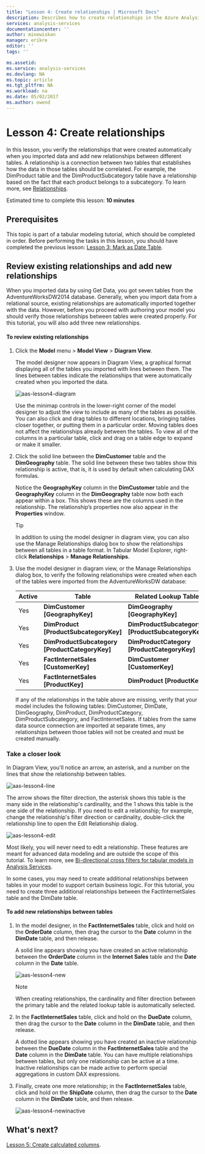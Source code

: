 ```yaml
---
title: "Lesson 4: Create relationships | Microsoft Docs"
description: Describes how to create relationships in the Azure Analysis Services tutorial project. 
services: analysis-services
documentationcenter: ''
author: minewiskan
manager: erikre
editor: ''
tags: ''

ms.assetid: 
ms.service: analysis-services
ms.devlang: NA
ms.topic: article
ms.tgt_pltfrm: NA
ms.workload: na
ms.date: 05/02/2017
ms.author: owend
---
```

# Lesson 4: Create relationships
In this lesson, you verify the relationships that were created automatically when you imported data and add new relationships between different tables. A relationship is a connection between two tables that establishes how the data in those tables should be correlated. For example, the DimProduct table and the DimProductSubcategory table have a relationship based on the fact that each product belongs to a subcategory. To learn more, see [Relationships](https://docs.microsoft.com/sql/analysis-services/tabular-models/relationships-ssas-tabular).
  
Estimated time to complete this lesson: **10 minutes**  
  
## Prerequisites  
This topic is part of a tabular modeling tutorial, which should be completed in order. Before performing the tasks in this lesson, you should have completed the previous lesson: [Lesson 3: Mark as Date Table](../tutorials/aas-lesson-3-mark-as-date-table.md). 
  
## Review existing relationships and add new relationships  
When you imported data by using Get Data, you got seven tables from the AdventureWorksDW2014 database. Generally, when you import data from a relational source, existing relationships are automatically imported together with the data. However, before you proceed with authoring your model you should verify those relationships between tables were created properly. For this tutorial, you will also add three new relationships.  
  
#### To review existing relationships  
  
1.  Click the **Model** menu > **Model View** > **Diagram View**.  

    The model designer now appears in Diagram View, a graphical format displaying all of the tables you imported with lines between them. The lines between tables indicate the relationships that were automatically created when you imported the data.
    
    ![aas-lesson4-diagram](../tutorials/media/aas-lesson4-diagram.png)
  
    Use the minimap controls in the lower-right corner of the model designer to adjust the view to include as many of the tables as possible. You can also click and drag tables to different locations, bringing tables closer together, or putting them in a particular order. Moving tables does not affect the relationships already between the tables. To view all of the columns in a particular table, click and drag on a table edge to expand or make it smaller.  
  
2.  Click the solid line between the **DimCustomer** table and the **DimGeography** table. The solid line between these two tables show this relationship is active, that is, it is used by default when calculating DAX formulas.  
  
    Notice the **GeographyKey** column in the **DimCustomer** table and the **GeographyKey** column in the **DimGeography** table now both each appear within a box. This shows these are the columns used in the relationship. The relationship’s properties now also appear in the **Properties** window.  
  
    > [!TIP]  
    > In addition to using the model designer in diagram view, you can also use the Manage Relationships dialog box to show the relationships between all tables in a table format. In Tabular Model Explorer, right-click **Relationships** > **Manage Relationships**.
  
3.  Use the model designer in diagram view, or the Manage Relationships dialog box, to verify the following relationships were created when each of the tables were imported from the AdventureWorksDW database:  
  
    |Active|Table|Related Lookup Table|  
    |----------|---------|------------------------|  
    |Yes|**DimCustomer [GeographyKey]**|**DimGeography [GeographyKey]**|  
    |Yes|**DimProduct [ProductSubcategoryKey]**|**DimProductSubcategory [ProductSubcategoryKey]**|  
    |Yes|**DimProductSubcategory [ProductCategoryKey]**|**DimProductCategory [ProductCategoryKey]**|  
    |Yes|**FactInternetSales [CustomerKey]**|**DimCustomer [CustomerKey]**|  
    |Yes|**FactInternetSales [ProductKey]**|**DimProduct [ProductKey]**|  
  
    If any of the relationships in the table above are missing, verify that your model includes the following tables: DimCustomer, DimDate, DimGeography, DimProduct, DimProductCategory, DimProductSubcategory, and FactInternetSales. If tables from the same data source connection are imported at separate times, any relationships between those tables will not be created and must be created manually.  

### Take a closer look
In Diagram View, you'll notice an arrow, an asterisk, and a number on the lines that show the relationship between tables.

![aas-lesson4-line](../tutorials/media/aas-lesson4-line.png)

The arrow shows the filter direction, the asterisk shows this table is the many side in the relationship's cardinality, and the 1 shows this table is the one side of the relationship. If you need to edit a relationship; for example, change the relationship's filter direction or cardinality, double-click the relationship line to open the Edit Relationship dialog.

![aas-lesson4-edit](../tutorials/media/aas-lesson4-edit.png)

Most likely, you will never need to edit a relationship. These features are meant for advanced data modeling and are outside the scope of this tutorial. To learn more, see [Bi-directional cross filters for tabular models in Analysis Services](https://docs.microsoft.com/sql/analysis-services/tabular-models/bi-directional-cross-filters-tabular-models-analysis-services).

In some cases, you may need to create additional relationships between tables in your model to support certain business logic. For this tutorial, you need to create three additional relationships between the FactInternetSales table and the DimDate table.  
  
#### To add new relationships between tables  
  
1.  In the model designer, in the **FactInternetSales** table, click and hold on the **OrderDate** column, then drag the cursor to the **Date** column in the **DimDate** table, and then release.  

    A solid line appears showing you have created an active relationship between the **OrderDate** column in the **Internet Sales** table and the **Date** column in the **Date** table. 
  
      ![aas-lesson4-new](../tutorials/media/aas-lesson4-new.png) 
  
    > [!NOTE]  
    > When creating relationships, the cardinality and filter direction between the primary table and the related lookup table is automatically selected.  
  
2.  In the **FactInternetSales** table, click and hold on the **DueDate** column, then drag the cursor to the **Date** column in the **DimDate** table, and then release.  
  
    A dotted line appears showing you have created an inactive relationship between the **DueDate** column in the **FactInternetSales** table and the **Date** column in the **DimDate** table. You can have multiple relationships between tables, but only one relationship can be active at a time. Inactive relationships can be made active to perform special aggregations in custom DAX expressions.  
  
3.  Finally, create one more relationship; in the **FactInternetSales** table, click and hold on the **ShipDate** column, then drag the cursor to the **Date** column in the **DimDate** table, and then release.  
    
     ![aas-lesson4-newinactive](../tutorials/media/aas-lesson4-newinactive.png)
  
## What's next?
[Lesson 5: Create calculated columns](../tutorials/aas-lesson-5-create-calculated-columns.md).
  
  
  

